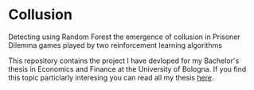 # Collusion
Detecting using Random Forest the emergence of collusion in Prisoner Dilemma games played by two reinforcement learning algorithms 

This repository contains the project I have devloped for my Bachelor's thesis in Economics and Finance at the University of Bologna. If you find this topic particlarly interesing you can read all my thesis [here](https://drive.google.com/drive/folders/1YdH2UBitbpYkWG83-rfi_8CWcSFTyeVC?usp=share_link). 

